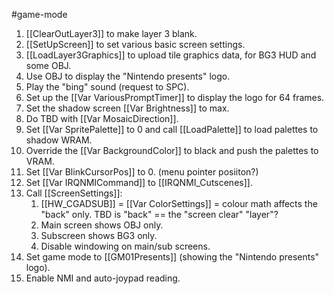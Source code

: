#game-mode

1. [[ClearOutLayer3]] to make layer 3 blank.
2. [[SetUpScreen]] to set various basic screen settings.
3. [[LoadLayer3Graphics]] to upload tile graphics data, for BG3 HUD and some OBJ.
4. Use OBJ to display the "Nintendo presents" logo.
5. Play the "bing" sound (request to SPC).
6. Set up the [[Var VariousPromptTimer]] to display the logo for 64 frames.
7. Set the shadow screen [[Var Brightness]] to max.
8. Do TBD with [[Var MosaicDirection]].
9. Set [[Var SpritePalette]] to 0 and call [[LoadPalette]] to load palettes to shadow WRAM.
10. Override the [[Var BackgroundColor]] to black and push the palettes to VRAM.
11. Set [[Var BlinkCursorPos]] to 0. (menu pointer posiiton?)
12. Set [[Var IRQNMICommand]] to [[IRQNMI_Cutscenes]].
13. Call [[ScreenSettings]]:
	1. [[HW_CGADSUB]] = [[Var ColorSettings]] = colour math affects the "back" only. TBD is "back" == the "screen clear" "layer"?
	2. Main screen shows OBJ only.
	3. Subscreen shows BG3 only.
	4. Disable windowing on main/sub screens.
14. Set game mode to [[GM01Presents]] (showing the "Nintendo presents" logo).
15. Enable NMI and auto-joypad reading.